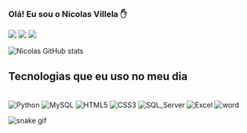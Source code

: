 ### Olá! Eu sou o Nicolas Villela ✋

<div>

<a href="https://www.linkedin.com/in/nicolas-villela-019ba920a" target="_blank"><img src="https://img.shields.io/badge/LinkedIn-0077B5?style=for-the-badge&logo=linkedin&logoColor=white" target="_blank"></a>
<a href="https://wa.me/5519989132951?text=Ol%C3%A1+Nicolas" target="_blank"><img src="https://img.shields.io/badge/WhatsApp-25D366?style=for-the-badge&logo=whatsapp&logoColor=white" target="_blank"></a>
<a href = "mailto:nicolasvillela02@gmail.com?subject=&body="><img src="https://img.shields.io/badge/Gmail-D14836?style=for-the-badge&logo=gmail&logoColor=white" target="_blank"></a>


</div>


![Nicolas GitHub stats](https://github-readme-stats.vercel.app/api?username=nicolasanalyst&show_icons=true&theme=radical)

## Tecnologias que eu uso no meu dia

<div style="display: inline_block"><br>

  <img align="center" alt="Python" src="https://img.shields.io/badge/Python-3776AB?style=for-the-badge&logo=python&logoColor=white" />
 <img align="center" alt="MySQL" src="https://img.shields.io/badge/MySQL-00000F?style=for-the-badge&logo=mysql&logoColor=white" />
 <img align="center" alt="HTML5" src="https://img.shields.io/badge/HTML5-E34F26?style=for-the-badge&logo=html5&logoColor=white" />
 <img align="center" alt="CSS3" src="https://img.shields.io/badge/CSS3-1572B6?style=for-the-badge&logo=css3&logoColor=white" />
 <img align="center" alt="SQL_Server" src="https://img.shields.io/badge/Microsoft_SQL_Server-CC2927?style=for-the-badge&logo=microsoft-sql-server&logoColor=white" />
 <img align="center" alt="Excel" src="https://img.shields.io/badge/Microsoft_Excel-217346?style=for-the-badge&logo=microsoft-excel&logoColor=white"/>
 <img align="center" alt="word" src="https://img.shields.io/badge/Microsoft_Word-2B579A?style=for-the-badge&logo=microsoft-word&logoColor=white" />

</div>    

![snake gif](https://github.com/nicolasanalyst/nicolasanalyst/blob/output/github-contribution-grid-snake.svg)
</br>



